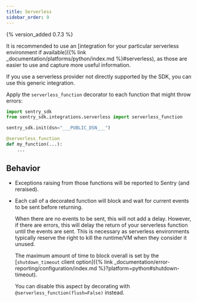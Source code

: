 ```yaml
---
title: Serverless
sidebar_order: 9
---
```


{% version_added 0.7.3 %}

<!-- WIZARD -->
It is recommended to use an [integration for your particular serverless environment if available]({% link _documentation/platforms/python/index.md %}#serverless), as those are easier to use and capture more useful information.

If you use a serverless provider not directly supported by the SDK, you can use this generic integration.

Apply the `serverless_function` decorator to each function that might throw errors:

```python
import sentry_sdk
from sentry_sdk.integrations.serverless import serverless_function

sentry_sdk.init(dsn="___PUBLIC_DSN___")

@serverless_function
def my_function(...):
    ...
```
<!-- TODO-ADD-VERIFICATION-EXAMPLE -->
<!-- ENDWIZARD -->

## Behavior

* Exceptions raising from those functions will be reported to Sentry (and reraised).

* Each call of a decorated function will block and wait for current events to be sent before returning.

  When there are no events to be sent, this will not add a delay. However, if there are errors, this will delay the return of your serverless function until the events are sent. This is necessary as serverless environments typically reserve the right to kill the runtime/VM when they consider it unused.

  The maximum amount of time to block overall is set by the [`shutdown_timeout` client option]({% link _documentation/error-reporting/configuration/index.md %}?platform=python#shutdown-timeout).

  You can disable this aspect by decorating with `@serverless_function(flush=False)` instead.
